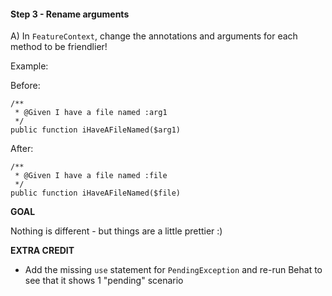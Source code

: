 #### Step 3 - Rename arguments

A) In `FeatureContext`, change the annotations and arguments
for each method to be friendlier!

Example:

Before:

    /**
     * @Given I have a file named :arg1
     */
    public function iHaveAFileNamed($arg1)

After:

    /**
     * @Given I have a file named :file
     */
    public function iHaveAFileNamed($file)

**GOAL**

Nothing is different - but things are a little prettier :)

**EXTRA CREDIT**

* Add the missing `use` statement for `PendingException`
and re-run Behat to see that it shows 1 "pending" scenario
